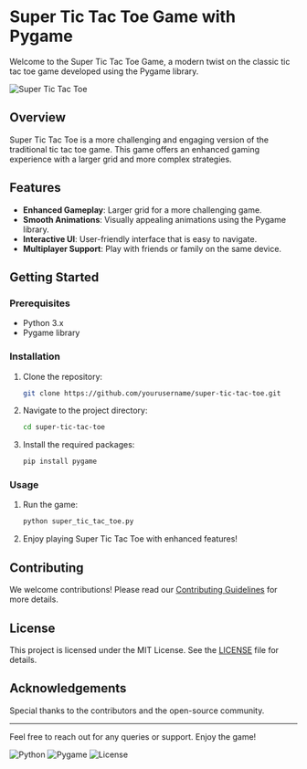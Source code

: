# Super Tic Tac Toe Game with Pygame

Welcome to the Super Tic Tac Toe Game, a modern twist on the classic tic tac toe game developed using the Pygame library.

![Super Tic Tac Toe](https://yourimageurl.com/banner.png)

## Overview
Super Tic Tac Toe is a more challenging and engaging version of the traditional tic tac toe game. This game offers an enhanced gaming experience with a larger grid and more complex strategies.

## Features
- **Enhanced Gameplay**: Larger grid for a more challenging game.
- **Smooth Animations**: Visually appealing animations using the Pygame library.
- **Interactive UI**: User-friendly interface that is easy to navigate.
- **Multiplayer Support**: Play with friends or family on the same device.

## Getting Started

### Prerequisites
- Python 3.x
- Pygame library

### Installation
1. Clone the repository:
    ```sh
    git clone https://github.com/yourusername/super-tic-tac-toe.git
    ```
2. Navigate to the project directory:
    ```sh
    cd super-tic-tac-toe
    ```
3. Install the required packages:
    ```sh
    pip install pygame
    ```

### Usage
1. Run the game:
    ```sh
    python super_tic_tac_toe.py
    ```

2. Enjoy playing Super Tic Tac Toe with enhanced features!

## Contributing
We welcome contributions! Please read our [Contributing Guidelines](CONTRIBUTING.md) for more details.

## License
This project is licensed under the MIT License. See the [LICENSE](LICENSE) file for details.

## Acknowledgements
Special thanks to the contributors and the open-source community.

---

Feel free to reach out for any queries or support. Enjoy the game!

![Python](https://img.shields.io/badge/Python-3.x-blue.svg)
![Pygame](https://img.shields.io/badge/Pygame-2.x-green.svg)
![License](https://img.shields.io/badge/License-MIT-green.svg)

